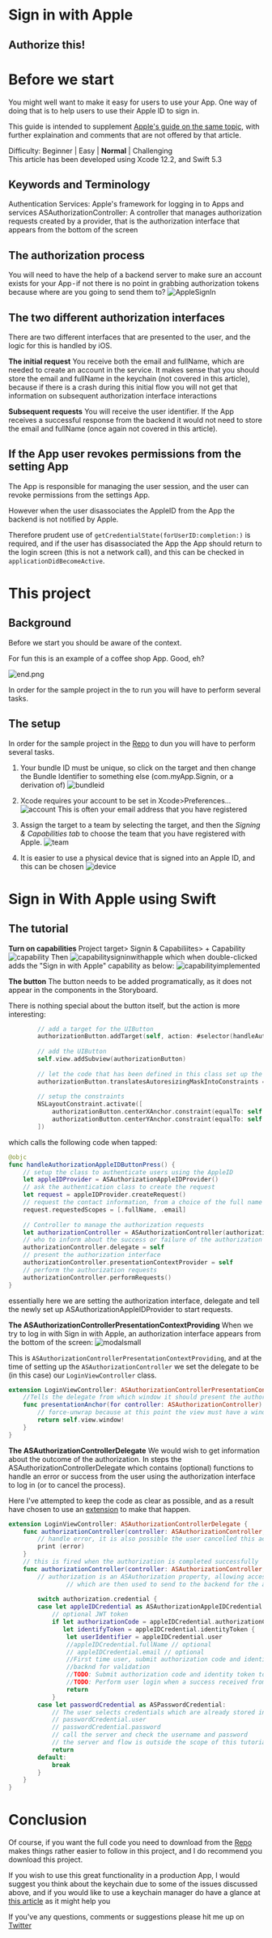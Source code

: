 # Sign in with Apple
## Authorize this!

# Before we start
You might well want to make it easy for users to use your App. One way of doing that is to help users to use their Apple ID to sign in. 

This guide is intended to supplement [Apple's guide on the same topic](https://developer.apple.com/documentation/authenticationservices/implementing_user_authentication_with_sign_in_with_apple), with further explaination and comments that are not offered by that article.

Difficulty: Beginner | Easy | **Normal** | Challenging<br>
This article has been developed using Xcode 12.2, and Swift 5.3

## Keywords and Terminology
Authentication Services: Apple's framework for logging in to Apps and services
ASAuthorizationController: A controller that manages authorization requests created by a provider, that is the authorization interface that appears from the bottom of the screen

## The authorization process
You will need to have the help of a backend server to make sure an account exists for your App - if not there is no point in grabbing authorization tokens because where are you going to send them to?
![AppleSignIn](Exclude/AppleSignIn.png)

## The two different authorization interfaces
There are two different interfaces that are presented to the user, and the logic for this is handled by iOS.

**The initial request**
You receive both the email and fullName, which are needed to create an account in the service. It makes sense that you should store the email and fullName in the keychain (not covered in this article), because if there is a crash during this initial flow you will not get that information on subsequent authorization interface interactions

**Subsequent requests**
You will receive the user identifier. If the App receives a successful response from the backend it would not need to store the email and fullName (once again not covered in this article).

## If the App user revokes permissions from the setting App
The App is responsible for managing the user session, and the user can revoke permissions from the settings App. 

However when the user disassociates the AppleID from the App the backend is not notified by Apple. 

Therefore prudent use of `getCredentialState(forUserID:completion:)` is required, and if the user has disassociated the App the App should return to the login screen (this is not a network call), and this can be checked in `applicationDidBecomeActive`.

# This project
## Background
Before we start you should be aware of the context. 

For fun this is an example of a coffee shop App. Good, eh?

![end.png](Images/end.png)

In order for the sample project in the  to run you will have to perform several tasks.

## The setup
In order for the sample project in the [Repo](https://github.com/stevencurtis/SwiftCoding/tree/master/SignInApple) to dun you will have to perform several tasks.

1. Your bundle ID must be unique, so click on the target and then change the Bundle Identifier to something else (com.myApp.Signin, or a derivation of)
![bundleid](Images/bundleid.png)

2. Xcode requires your account to be set in Xcode>Preferences... 
![account](Images/account.png)
This is often your email address that you have registered

3. Assign the target to a team by selecting the target, and then the *Signing & Capabilities tab* to choose the team that you have registered with Apple.
![team](Images/team.png)

4. It is easier to use a physical device that is signed into an Apple ID, and this can be chosen 
![device](Images/device.png)


# Sign in With Apple using Swift
## The tutorial

**Turn on capabilities**
Project target> Signin & Capabiliites> + Capability
![capability](Images/capability.png)
Then 
![capabilitysigninwithapple](Images/capabilitysigninwithapple.png)
which when double-clicked adds the "Sign in with Apple" capability as below:
![capabilityimplemented](Images/capabilityimplemented.png)

**The button**
The button needs to be added programatically, as it does not appear in the components in the Storyboard.

There is nothing special about the button itself, but the action is more interesting:

```swift
        // add a target for the UIButton
        authorizationButton.addTarget(self, action: #selector(handleAuthorizationAppleIDButtonPress), for: .touchUpInside)
        
        // add the UIButton
        self.view.addSubview(authorizationButton)
        
        // let the code that has been defined in this class set up the constraints
        authorizationButton.translatesAutoresizingMaskIntoConstraints = false
        
        // setup the constraints
        NSLayoutConstraint.activate([
            authorizationButton.centerXAnchor.constraint(equalTo: self.view.centerXAnchor),
            authorizationButton.centerYAnchor.constraint(equalTo: self.view.centerYAnchor)
        ])
```
which calls the following code when tapped:

```swift
@objc
func handleAuthorizationAppleIDButtonPress() {
    // setup the class to authenticate users using the AppleID
    let appleIDProvider = ASAuthorizationAppleIDProvider()
    // ask the authentication class to create the request
    let request = appleIDProvider.createRequest()
    // request the contact information, from a choice of the full name and email
    request.requestedScopes = [.fullName, .email]
    
    // Controller to manage the authorization requests
    let authorizationController = ASAuthorizationController(authorizationRequests: [request])
    // who to inform about the success or failure of the authorization
    authorizationController.delegate = self
    // present the authorization interface
    authorizationController.presentationContextProvider = self
    // perform the authorization requests
    authorizationController.performRequests()
}
```

essentially here we are setting the authorization interface, delegate and tell the newly set up ASAuthorizationAppleIDProvider to start requests.

**The ASAuthorizationControllerPresentationContextProviding**
When we try to log in with Sign in with Apple, an authorization interface appears from the bottom of the screen:
![modalsmall](Images/modalsmall.png)

This is `ASAuthorizationControllerPresentationContextProviding`, and at the time of setting up the `ASAuthorizationController` we set the delegate to be (in this case) our `LoginViewController` class.

```swift
extension LoginViewController: ASAuthorizationControllerPresentationContextProviding {
    //Tells the delegate from which window it should present the authorization interface to the user.
    func presentationAnchor(for controller: ASAuthorizationController) -> ASPresentationAnchor {
        // force-unwrap because at this point the view must have a window
        return self.view.window!
    }
}
```

**The ASAuthorizationControllerDelegate**
We would wish to get information about the outcome of the authorization. In steps the ASAuthorizationControllerDelegate which contains (optional) functions to handle an error or success from the user using the authorization interface to log in (or to cancel the process).

Here I've attempted to keep the code as clear as possible, and as a result have chosen to use an  [extension](https://medium.com/@stevenpcurtis.sc/extensions-in-swift-68cfb635688e) to make that happen.

```swift
extension LoginViewController: ASAuthorizationControllerDelegate {
    func authorizationController(controller: ASAuthorizationController, didCompleteWithError error: Error) {
        // handle error, it is also possible the user cancelled this action
        print (error)
    }
    // this is fired when the authorization is completed successfully
    func authorizationController(controller: ASAuthorizationController, didCompleteWithAuthorization authorization: ASAuthorization) {
        // authorization is an ASAuthorization property, allowing access to credentials
                // which are then used to send to the backend for the authorization flow
        
        switch authorization.credential {
        case let appleIDCredential as ASAuthorizationAppleIDCredential:
            // optional JWT token
            if let authorizationCode = appleIDCredential.authorizationCode,
               let identifyToken = appleIDCredential.identityToken {
                let userIdentifier = appleIDCredential.user
                //appleIDCredential.fullName // optional
                // appleIDCredential.email // optional
                //First time user, submit authorization code and identity token to the
                //backnd for validation
                //TODO: Submit authorization code and identity token to the backend
                //TODO: Perform user login when a success received from the backend
                return
            }
        case let passwordCredential as ASPasswordCredential:
            // The user selects credentials which are already stored in the iCloud Keychain
            // passwordCredential.user
            // passwordCredential.password
            // call the server and check the username and password
            // the server and flow is outside the scope of this tutorial
            return
        default:
            break
        }
    }    
}
```

# Conclusion
Of course, if you want the full code you need to download from the [Repo](https://github.com/stevencurtis/SwiftCoding/tree/master/SignInApple) makes things rather easier to follow in this project, and I do recommend you download this project.

If you wish to use this great functionality in a production App, I would suggest you think about the keychain due to some of the issues discussed above, and if you would like to use a keychain manager do have a glance at [this article](https://medium.com/@stevenpcurtis.sc/secure-user-data-with-keychain-in-swift-337684d6488c) as it might help you

If you've any questions, comments or suggestions please hit me up on [Twitter](https://twitter.com/stevenpcurtis) 
